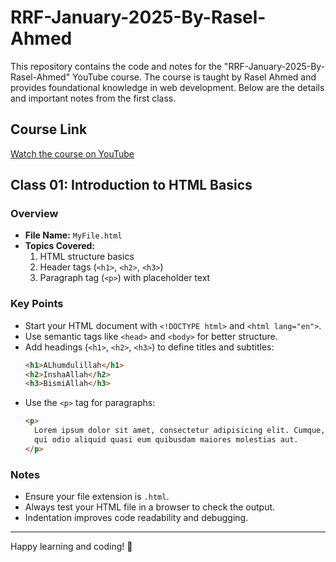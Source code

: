 # RRF-January-2025-By-Rasel-Ahmed

This repository contains the code and notes for the "RRF-January-2025-By-Rasel-Ahmed" YouTube course. The course is taught by Rasel Ahmed and provides foundational knowledge in web development. Below are the details and important notes from the first class.

## Course Link

[Watch the course on YouTube](https://youtu.be/3L_G3B-Wtvs?si=O1-HfQidq-YeS7ro)

## Class 01: Introduction to HTML Basics

### Overview

- **File Name:** `MyFile.html`
- **Topics Covered:**
  1. HTML structure basics
  2. Header tags (`<h1>`, `<h2>`, `<h3>`)
  3. Paragraph tag (`<p>`) with placeholder text

### Key Points

- Start your HTML document with `<!DOCTYPE html>` and `<html lang="en">`.
- Use semantic tags like `<head>` and `<body>` for better structure.
- Add headings (`<h1>`, `<h2>`, `<h3>`) to define titles and subtitles:
  ```html
  <h1>ALhumdulillah</h1>
  <h2>InshaAllah</h2>
  <h3>BismiAllah</h3>
  ```
- Use the `<p>` tag for paragraphs:
  ```html
  <p>
    Lorem ipsum dolor sit amet, consectetur adipisicing elit. Cumque, quas justo
    qui odio aliquid quasi eum quibusdam maiores molestias aut.
  </p>
  ```

### Notes

- Ensure your file extension is `.html`.
- Always test your HTML file in a browser to check the output.
- Indentation improves code readability and debugging.

---

Happy learning and coding! 🚀
